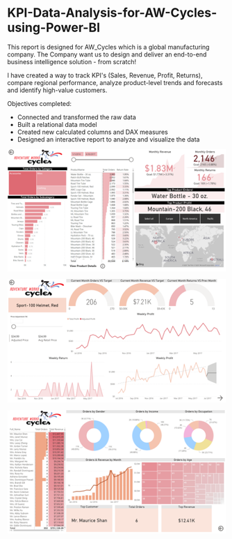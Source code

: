 # KPI-Data-Analysis-for-AW-Cycles-using-Power-BI

This report is designed for AW_Cycles which is a global manufacturing company. The Company want us to design and deliver an end-to-end business intelligence solution - from scratch!

I have created a way to track KPI's (Sales, Revenue, Profit, Returns), compare regional performance, analyze product-level trends and forecasts and identify high-value customers.

Objectives completed:
- Connected and transformed the raw data
- Built a relational data model
- Created new calculated columns and DAX measures
- Designed an interactive report to analyze and visualize the data

![alt tag](https://github.com/Shreus/KPI-Data-Analysis-for-AW-Cycles-using-Power-BI/blob/main/Executive%20Summary.PNG)


![alt tag](https://github.com/Shreus/KPI-Data-Analysis-for-AW-Cycles-using-Power-BI/blob/main/Product%20Details.PNG)


![alt tag](https://github.com/Shreus/KPI-Data-Analysis-for-AW-Cycles-using-Power-BI/blob/main/Customer%20Details.PNG)
